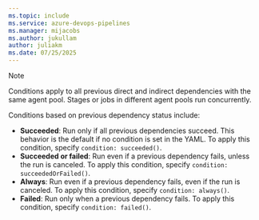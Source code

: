 ```yaml
---
ms.topic: include
ms.service: azure-devops-pipelines
ms.manager: mijacobs
ms.author: jukullam
author: juliakm
ms.date: 07/25/2025
---
```


>[!NOTE]
>Conditions apply to all previous direct and indirect dependencies with the same agent pool. Stages or jobs in different agent pools run concurrently.

Conditions based on previous dependency status include:

- **Succeeded**: Run only if all previous dependencies succeed. This behavior is the default if no condition is set in the YAML. To apply this condition, specify `condition: succeeded()`.
- **Succeeded or failed**: Run even if a previous dependency fails, unless the run is canceled. To apply this condition, specify `condition: succeededOrFailed()`.
- **Always**: Run even if a previous dependency fails, even if the run is canceled. To apply this condition, specify `condition: always()`.
- **Failed**: Run only when a previous dependency fails. To apply this condition, specify `condition: failed()`.
